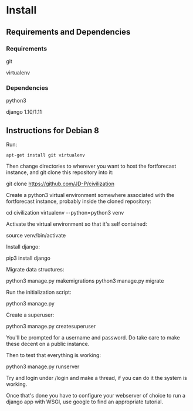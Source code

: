 # Install #

## Requirements and Dependencies ##

### Requirements ###

git

virtualenv

### Dependencies ###

python3

django 1.10/1.11

## Instructions for Debian 8 ##

Run:

    apt-get install git virtualenv

Then change directories to wherever you want to host the fortforecast instance, and git clone
this repository into it:

  git clone https://github.com/JD-P/civilization

Create a python3 virtual environment somewhere associated with the fortforecast instance,
probably inside the cloned repository:

  cd civilization
  virtualenv --python=python3 venv

Activate the virtual environment so that it's self contained:

  source venv/bin/activate

Install django:

  pip3 install django

Migrate data structures:

  python3 manage.py makemigrations
  python3 manage.py migrate

Run the initialization script:

  python3 manage.py

Create a superuser:

  python3 manage.py createsuperuser

You'll be prompted for a username and password. Do take care to make these decent on a public instance.

Then to test that everything is working:

  python3 manage.py runserver

Try and login under /login and make a thread, if you can do it the system is working.

Once that's done you have to configure your webserver of choice to run a django
app with WSGI, use google to find an appropriate tutorial.